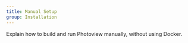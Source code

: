 ```yaml
---
title: Manual Setup
group: Installation
---
```


Explain how to build and run Photoview manually, without using Docker.
